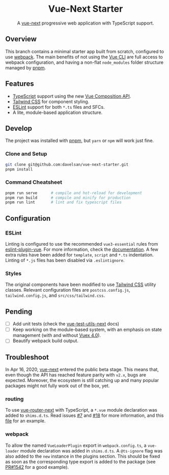 <h1 align=center>Vue-Next Starter</h1>

<p align=center>A <a href="https://github.com/vuejs/vue-next">vue-next</a> progressive web application with TypeScript support.</p>

## Overview

This branch contains a minimal starter app built from scratch, configured to use [webpack](https://webpack.js.org/). The main benefits of not using the [Vue CLI](https://cli.vuejs.org/) are full access to webpack configuration, and having a non-flat `node_modules` folder structure managed by [pnpm](https://pnpm.js.org/).


## Features

- [TypeScript](https://www.typescriptlang.org/) support using the new [Vue Composition API](https://composition-api.vuejs.org/).
- [Tailwind CSS](https://tailwindcss.com/) for component styling.
- [ESLint](https://eslint.org/) support for both `*.ts` files and SFCs.
- A lite, module-based application structure.

## Develop

The project was installed with [pnpm](https://pnpm.js.org/), but `yarn` or `npm` will work just fine.

### Clone and Setup

```sh
git clone git@github.com:davelsan/vue-next-starter.git
pnpm install
```

### Command Cheatsheet

```sh
pnpm run serve      # compile and hot-reload for development
pnpm run build      # compile and minify for production
pnpm run lint       # lint and fix typescript files
```

## Configuration

### ESLint

Linting is configured to use the recommended `vue3-essential` rules from [eslint-plugin-vue](https://github.com/vuejs/eslint-plugin-vue). For more information, check the [documentation](https://eslint.vuejs.org/rules/). A few extra rules have been added for `template`, `script`  and `*.ts` indentation. Linting of `*.js` files has been disabled via `.eslintignore`.

### Styles

The original components have been modified to use [Tailwind CSS](https://tailwindcss.com/) utility classes. Relevant configuration files are `postcss.config.js`, `tailwind.config.js`, and `src/css/tailwind.css`.

## Pending

- [ ] Add unit tests (check the [vue-test-utils-next](https://github.com/vuejs/vue-test-utils-next?ref=madewithvuejs.com) docs)
- [ ] Keep working on the module-based system, with an emphasis on state management (with and without [Vuex 4.0](https://github.com/vuejs/vuex/tree/4.0)).
- [ ] Beautify webpack build output.

## Troubleshoot

In Apr 16, 2020, [vue-next](https://github.com/vuejs/vue-next) entered the public beta stage. This means that, even though the API has reached feature parity with `v2.x`, bugs are expected. Moreover, the ecosystem is still catching up and many popular packages might not fully work out of the box, yet.

### routing

To use [vue-router-next](https://github.com/vuejs/vue-router-next) with TypeScript, a `*.vue` module declaration was added to `shims.d.ts`. Read issues [#7](https://github.com/vuejs/vue-cli-plugin-vue-next/issues/7) and [#18](https://github.com/vuejs/vue-cli-plugin-vue-next/issues/18) for more information, and this [file](https://github.com/vuejs/vue-router-next/blob/master/playground/shim.d.ts) for an example.

### webpack

To allow the named `VueLoaderPlugin` export in `webpack.config.ts`, a `vue-loader` module declaration was added in `shims.d.ts`. A `@ts-ignore` flag was also added to the `new` instance in the plugins section. This should be fixed as soon as the corresponding type export is added to the package (see [PR#1542](https://github.com/vuejs/vue-loader/pull/1542) for a good example).